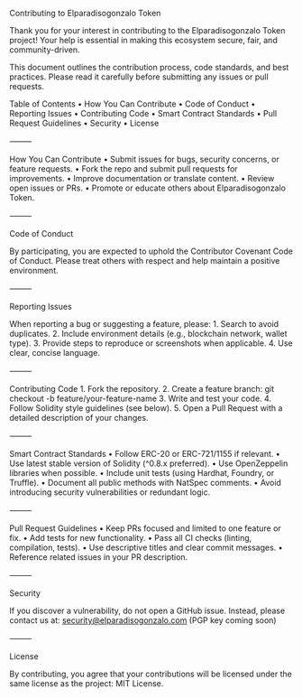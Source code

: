 Contributing to Elparadisogonzalo Token

Thank you for your interest in contributing to the Elparadisogonzalo Token project! Your help is essential in making this ecosystem secure, fair, and community-driven.

This document outlines the contribution process, code standards, and best practices. Please read it carefully before submitting any issues or pull requests.

Table of Contents
	•	How You Can Contribute
	•	Code of Conduct
	•	Reporting Issues
	•	Contributing Code
	•	Smart Contract Standards
	•	Pull Request Guidelines
	•	Security
	•	License

⸻

How You Can Contribute
	•	Submit issues for bugs, security concerns, or feature requests.
	•	Fork the repo and submit pull requests for improvements.
	•	Improve documentation or translate content.
	•	Review open issues or PRs.
	•	Promote or educate others about Elparadisogonzalo Token.

⸻

Code of Conduct

By participating, you are expected to uphold the Contributor Covenant Code of Conduct. Please treat others with respect and help maintain a positive environment.

⸻

Reporting Issues

When reporting a bug or suggesting a feature, please:
	1.	Search to avoid duplicates.
	2.	Include environment details (e.g., blockchain network, wallet type).
	3.	Provide steps to reproduce or screenshots when applicable.
	4.	Use clear, concise language.

⸻

Contributing Code
	1.	Fork the repository.
	2.	Create a feature branch: git checkout -b feature/your-feature-name
	3.	Write and test your code.
	4.	Follow Solidity style guidelines (see below).
	5.	Open a Pull Request with a detailed description of your changes.

⸻

Smart Contract Standards
	•	Follow ERC-20 or ERC-721/1155 if relevant.
	•	Use latest stable version of Solidity (^0.8.x preferred).
	•	Use OpenZeppelin libraries when possible.
	•	Include unit tests (using Hardhat, Foundry, or Truffle).
	•	Document all public methods with NatSpec comments.
	•	Avoid introducing security vulnerabilities or redundant logic.

⸻

Pull Request Guidelines
	•	Keep PRs focused and limited to one feature or fix.
	•	Add tests for new functionality.
	•	Pass all CI checks (linting, compilation, tests).
	•	Use descriptive titles and clear commit messages.
	•	Reference related issues in your PR description.

⸻

Security

If you discover a vulnerability, do not open a GitHub issue. Instead, please contact us at:
security@elparadisogonzalo.com (PGP key coming soon)

⸻

License

By contributing, you agree that your contributions will be licensed under the same license as the project: MIT License.

